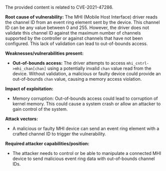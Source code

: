 The provided content is related to CVE-2021-47286.

**Root cause of vulnerability:**
The MHI (Mobile Host Interface) driver reads the channel ID from an event ring element sent by the device. This channel ID can be any value between 0 and 255. However, the driver does not validate this channel ID against the maximum number of channels supported by the controller or against channels that have not been configured. This lack of validation can lead to out-of-bounds access.

**Weaknesses/vulnerabilities present:**
- **Out-of-bounds access:** The driver attempts to access `mhi_cntrl->mhi_chan[chan]` using a potentially invalid `chan` value read from the device. Without validation, a malicious or faulty device could provide an out-of-bounds `chan` value, causing a memory access violation.

**Impact of exploitation:**
- Memory corruption: Out-of-bounds access could lead to corruption of kernel memory. This could cause a system crash or allow an attacker to gain control of the system.

**Attack vectors:**
- A malicious or faulty MHI device can send an event ring element with a crafted channel ID to trigger the vulnerability.

**Required attacker capabilities/position:**
- The attacker needs to control or be able to manipulate a connected MHI device to send malicious event ring data with out-of-bounds channel IDs.